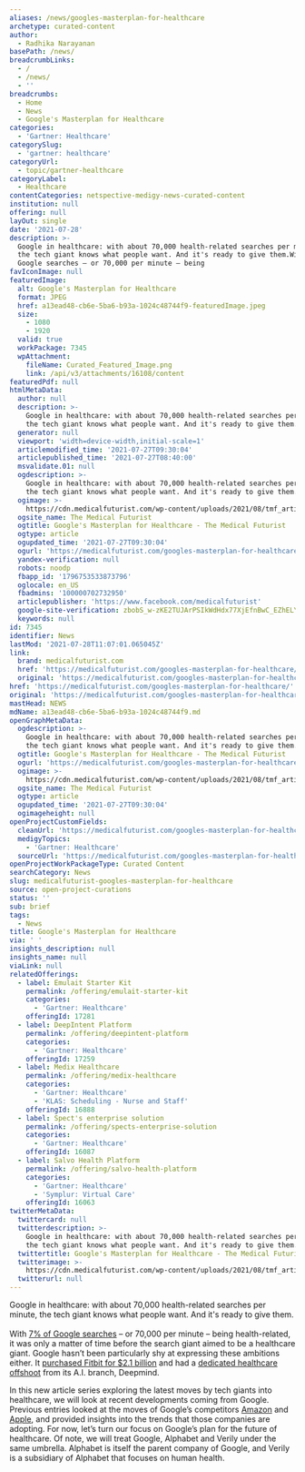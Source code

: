 ```yaml
---
aliases: /news/googles-masterplan-for-healthcare
archetype: curated-content
author:
  - Radhika Narayanan
basePath: /news/
breadcrumbLinks:
  - /
  - /news/
  - ''
breadcrumbs:
  - Home
  - News
  - Google's Masterplan for Healthcare
categories:
  - 'Gartner: Healthcare'
categorySlug:
  - 'gartner: healthcare'
categoryUrl:
  - topic/gartner-healthcare
categoryLabel:
  - Healthcare
contentCategories: netspective-medigy-news-curated-content
institution: null
offering: null
layOut: single
date: '2021-07-28'
description: >-
  Google in healthcare: with about 70,000 health-related searches per minute,
  the tech giant knows what people want. And it's ready to give them.With 7% of
  Google searches – or 70,000 per minute – being
favIconImage: null
featuredImage:
  alt: Google's Masterplan for Healthcare
  format: JPEG
  href: a13ead48-cb6e-5ba6-b93a-1024c48744f9-featuredImage.jpeg
  size:
    - 1080
    - 1920
  valid: true
  workPackage: 7345
  wpAttachment:
    fileName: Curated_Featured_Image.png
    link: /api/v3/attachments/16108/content
featuredPdf: null
htmlMetaData:
  author: null
  description: >-
    Google in healthcare: with about 70,000 health-related searches per minute,
    the tech giant knows what people want. And it's ready to give them.
  generator: null
  viewport: 'width=device-width,initial-scale=1'
  articlemodified_time: '2021-07-27T09:30:04'
  articlepublished_time: '2021-07-27T08:40:00'
  msvalidate.01: null
  ogdescription: >-
    Google in healthcare: with about 70,000 health-related searches per minute,
    the tech giant knows what people want. And it's ready to give them.
  ogimage: >-
    https://cdn.medicalfuturist.com/wp-content/uploads/2021/08/tmf_article_281-02.png
  ogsite_name: The Medical Futurist
  ogtitle: Google's Masterplan for Healthcare - The Medical Futurist
  ogtype: article
  ogupdated_time: '2021-07-27T09:30:04'
  ogurl: 'https://medicalfuturist.com/googles-masterplan-for-healthcare'
  yandex-verification: null
  robots: noodp
  fbapp_id: '1796753533873796'
  oglocale: en_US
  fbadmins: '100000702732950'
  articlepublisher: 'https://www.facebook.com/medicalfuturist'
  google-site-verification: zbobS_w-zKE2TUJArPSIkWdHdx77XjEfnBwC_EZhELY
  keywords: null
id: 7345
identifier: News
lastMod: '2021-07-28T11:07:01.065045Z'
link:
  brand: medicalfuturist.com
  href: 'https://medicalfuturist.com/googles-masterplan-for-healthcare/'
  original: 'https://medicalfuturist.com/googles-masterplan-for-healthcare'
href: 'https://medicalfuturist.com/googles-masterplan-for-healthcare/'
original: 'https://medicalfuturist.com/googles-masterplan-for-healthcare'
mastHead: NEWS
mdName: a13ead48-cb6e-5ba6-b93a-1024c48744f9.md
openGraphMetaData:
  ogdescription: >-
    Google in healthcare: with about 70,000 health-related searches per minute,
    the tech giant knows what people want. And it's ready to give them.
  ogtitle: Google's Masterplan for Healthcare - The Medical Futurist
  ogurl: 'https://medicalfuturist.com/googles-masterplan-for-healthcare'
  ogimage: >-
    https://cdn.medicalfuturist.com/wp-content/uploads/2021/08/tmf_article_281-02.png
  ogsite_name: The Medical Futurist
  ogtype: article
  ogupdated_time: '2021-07-27T09:30:04'
  ogimageheight: null
openProjectCustomFields:
  cleanUrl: 'https://medicalfuturist.com/googles-masterplan-for-healthcare/'
  medigyTopics:
    - 'Gartner: Healthcare'
  sourceUrl: 'https://medicalfuturist.com/googles-masterplan-for-healthcare'
openProjectWorkPackageType: Curated Content
searchCategory: News
slug: medicalfuturist-googles-masterplan-for-healthcare
source: open-project-curations
status: ''
sub: brief
tags:
  - News
title: Google's Masterplan for Healthcare
via: ' '
insights_description: null
insights_name: null
viaLink: null
relatedOfferings:
  - label: Emulait Starter Kit
    permalink: /offering/emulait-starter-kit
    categories:
      - 'Gartner: Healthcare'
    offeringId: 17281
  - label: DeepIntent Platform
    permalink: /offering/deepintent-platform
    categories:
      - 'Gartner: Healthcare'
    offeringId: 17259
  - label: Medix Healthcare
    permalink: /offering/medix-healthcare
    categories:
      - 'Gartner: Healthcare'
      - 'KLAS: Scheduling - Nurse and Staff'
    offeringId: 16888
  - label: Spect's enterprise solution
    permalink: /offering/spects-enterprise-solution
    categories:
      - 'Gartner: Healthcare'
    offeringId: 16087
  - label: Salvo Health Platform
    permalink: /offering/salvo-health-platform
    categories:
      - 'Gartner: Healthcare'
      - 'Symplur: Virtual Care'
    offeringId: 16063
twitterMetaData:
  twittercard: null
  twitterdescription: >-
    Google in healthcare: with about 70,000 health-related searches per minute,
    the tech giant knows what people want. And it's ready to give them.
  twittertitle: Google's Masterplan for Healthcare - The Medical Futurist
  twitterimage: >-
    https://cdn.medicalfuturist.com/wp-content/uploads/2021/08/tmf_article_281-02.png
  twitterurl: null
---
```

<p>Google in healthcare: with about 70,000 health-related searches per minute, the tech giant knows what people want. And it's ready to give them.<br><br>With <a href="https://www.telegraph.co.uk/technology/2019/03/10/google-sifting-one-billion-health-questions-day/">7% of Google searches</a> – or 70,000 per minute – being health-related, it was only a matter of time before the search giant aimed to be a healthcare giant. Google hasn’t been particularly shy at expressing these ambitions either. It <a href="https://medicalfuturist.com/googles-acquisition-of-fitbit-boon-or-doom-for-the-fitness-tracking-industry/">purchased Fitbit for $2.1 billion</a> and had a <a href="https://deepmind.com/blog/announcements/deepmind-health-joins-google-health">dedicated healthcare offshoot</a> from its A.I. branch, Deepmind.</p><p>In this new article series exploring the latest moves by tech giants into healthcare, we will look at recent developments coming from Google. Previous entries looked at the moves of Google’s competitors <a href="https://medicalfuturist.com/amazons-march-into-healthcare-a-2021-update">Amazon</a> and <a href="https://medicalfuturist.com/apple-in-healthcare-2021">Apple</a>, and provided insights into the trends that those companies are adopting. For now, let’s turn our focus on Google’s plan for the future of healthcare. Of note, we will treat Google, Alphabet and Verily under the same umbrella. Alphabet is itself the parent company of Google, and Verily is a subsidiary of Alphabet that focuses on human health.</p>